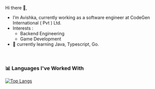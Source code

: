 Hi there 👋,<br>
- I’m Avishka, currently working as a software engineer at CodeGen International ( Pvt ) Ltd.<br>
- Interests : <br>
  - Backend Engineering<br> 
  - Game Development<br>
- 🌱 currently learning Java, Typescript, Go.<br><br><br>

### 📊 Languages I've Worked With
[![Top Langs](https://github-readme-stats.vercel.app/api/top-langs/?username=avishka25&layout=compact&langs_count=10&theme=default)](https://github.com/anuraghazra/github-readme-stats)
